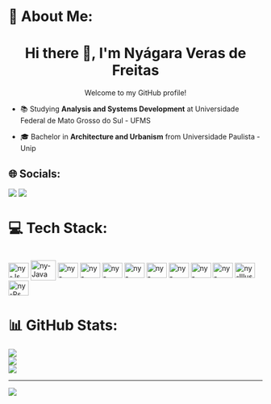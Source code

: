 # 💫 About Me:
<h1 align="center">Hi there 👋, I'm Nyágara Veras de Freitas</h1>

<div> <p align="center"> Welcome to my GitHub profile! </p> </div>

- 📚 Studying **Analysis and Systems Development** at Universidade Federal de Mato Grosso do Sul - UFMS

- 🎓 Bachelor in **Architecture and Urbanism** from Universidade Paulista - Unip

## 🌐 Socials:

 <p align="left"> <a href = "mailto:nyagara1.freitas@gmail.com"><img src="https://img.shields.io/badge/Gmail-D14836?style=for-the-badge&logo=gmail&logoColor=white" target="_blank"></a>
  <a href="https://www.linkedin.com/in/nyagara-veras-de-freitas-94076712b/" target="_blank"><img src="https://img.shields.io/badge/-LinkedIn-%230077B5?style=for-the-badge&logo=linkedin&logoColor=white" target="_blank"></a> 
   
# 💻 Tech Stack:

 <!--[![Java](https://img.shields.io/badge/java-%23ED8B00.svg?style=for-the-badge&logo=openjdk&logoColor=white)
![JavaScript](https://img.shields.io/badge/javascript-%23323330.svg?style=for-the-badge&logo=javascript&logoColor=%23F7DF1E) 
![HTML5](https://img.shields.io/badge/html5-%23E34F26.svg?style=for-the-badge&logo=html5&logoColor=white) 
![CSS3](https://img.shields.io/badge/css3-%231572B6.svg?style=for-the-badge&logo=css3&logoColor=white)
![Angular.js](https://img.shields.io/badge/angular.js-%23E23237.svg?style=for-the-badge&logo=angularjs&logoColor=white) 
![NodeJS](https://img.shields.io/badge/node.js-6DA55F?style=for-the-badge&logo=node.js&logoColor=white) 
![Spring](https://img.shields.io/badge/spring-%236DB33F.svg?style=for-the-badge&logo=spring&logoColor=white) 
![Apache](https://img.shields.io/badge/apache-%23D42029.svg?style=for-the-badge&logo=apache&logoColor=white) 
![Postgres](https://img.shields.io/badge/postgres-%23316192.svg?style=for-the-badge&logo=postgresql&logoColor=white) 
![MySQL](https://img.shields.io/badge/mysql-%2300000f.svg?style=for-the-badge&logo=mysql&logoColor=white) 
![Adobe Lightroom](https://img.shields.io/badge/Adobe%20Lightroom-31A8FF.svg?style=for-the-badge&logo=Adobe%20Lightroom&logoColor=white)
 <!--[![Adobe Illustrator]() 
![Canva](https://img.shields.io/badge/Canva-%2300C4CC.svg?style=for-the-badge&logo=Canva&logoColor=white) ]-->

<div style="display: inline_block"><br>
   <img align="center" alt="ny-Js" height="30" width="40" src="https://cdn.jsdelivr.net/gh/devicons/devicon/icons/javascript/javascript-original.svg"> 
   <img align="center" alt="ny-Java" height="40" width="50" src="https://cdn.jsdelivr.net/gh/devicons/devicon/icons/java/java-original-wordmark.svg"> 
   <img align="center" alt="ny-Html5" height="30" width="40" src="https://cdn.jsdelivr.net/gh/devicons/devicon/icons/html5/html5-original.svg">
   <img align="center" alt="ny-Css3" height="30" width="40" src="https://cdn.jsdelivr.net/gh/devicons/devicon/icons/css3/css3-original.svg"> 
   <img align="center" alt="ny-Angular" height="30" width="40" src="https://cdn.jsdelivr.net/gh/devicons/devicon/icons/angularjs/angularjs-original.svg"> 
   <img align="center" alt="ny-Node" height="30" width="40" src="https://cdn.jsdelivr.net/gh/devicons/devicon/icons/nodejs/nodejs-original.svg"> 
   <img align="center" alt="ny-Spring" height="30" width="40" src="https://cdn.jsdelivr.net/gh/devicons/devicon/icons/spring/spring-original.svg">
   <img align="center" alt="ny-Postgres" height="30" width="40" src="https://cdn.jsdelivr.net/gh/devicons/devicon/icons/postgresql/postgresql-original.svg"> 
   <img align="center" alt="ny-MySQL" height="30" width="40" src="https://cdn.jsdelivr.net/gh/devicons/devicon/icons/mysql/mysql-original.svg">
   <img align="center" alt="ny-Canva" height="30" width="40" src="https://cdn.jsdelivr.net/gh/devicons/devicon/icons/canva/canva-original.svg">
   <img align="center" alt="ny-Illus" height="30" width="40" src="https://cdn.jsdelivr.net/gh/devicons/devicon/icons/illustrator/illustrator-line.svg"> 
   <img align="center" alt="ny-Ps" height="30" width="40" src="https://cdn.jsdelivr.net/gh/devicons/devicon/icons/photoshop/photoshop-line.svg"> 

</div>


          
# 📊 GitHub Stats:
![](https://github-readme-stats.vercel.app/api?username=Nyagara-Freitas&theme=radical&hide_border=false&include_all_commits=false&count_private=false)<br/>
![](https://github-readme-streak-stats.herokuapp.com/?user=Nyagara-Freitas&theme=radical&hide_border=false)<br/>
![](https://github-readme-stats.vercel.app/api/top-langs/?username=Nyagara-Freitas&theme=radical&hide_border=false&include_all_commits=false&count_private=false&layout=compact)

---
[![](https://visitcount.itsvg.in/api?id=Nyagara-Freitas&icon=5&color=5)](https://visitcount.itsvg.in)

<!-- Proudly created with GPRM ( https://gprm.itsvg.in ) -->
